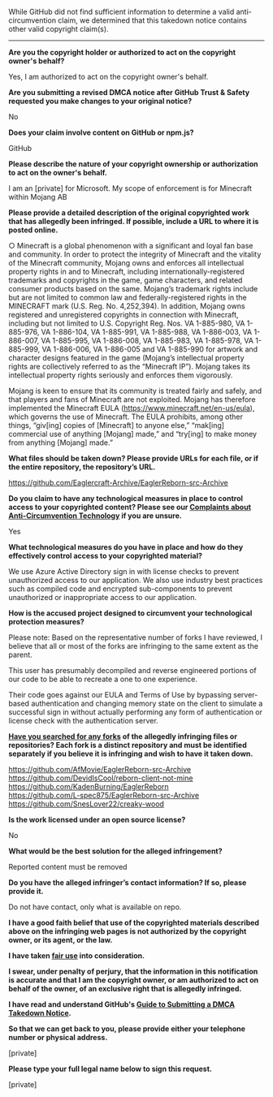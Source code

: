 While GitHub did not find sufficient information to determine a valid anti-circumvention claim, we determined that this takedown notice contains other valid copyright claim(s).

---

**Are you the copyright holder or authorized to act on the copyright owner's behalf?**

Yes, I am authorized to act on the copyright owner's behalf.

**Are you submitting a revised DMCA notice after GitHub Trust & Safety requested you make changes to your original notice?**

No

**Does your claim involve content on GitHub or npm.js?**

GitHub

**Please describe the nature of your copyright ownership or authorization to act on the owner's behalf.**

I am an [private] for Microsoft. My scope of enforcement is for Minecraft within Mojang AB

**Please provide a detailed description of the original copyrighted work that has allegedly been infringed. If possible, include a URL to where it is posted online.**

○ Minecraft is a global phenomenon with a significant and loyal fan base and community. In order to protect the integrity of Minecraft and the vitality of the Minecraft community, Mojang owns and enforces all intellectual property rights in and to Minecraft, including internationally-registered trademarks and copyrights in the game, game characters, and related consumer products based on the same. Mojang’s trademark rights include but are not limited to common law and federally-registered rights in the MINECRAFT mark (U.S. Reg. No. 4,252,394). In addition, Mojang owns registered and unregistered copyrights in connection with Minecraft, including but not limited to U.S. Copyright Reg. Nos. VA 1-885-980, VA 1-885-976, VA 1-886-104, VA 1-885-991, VA 1-885-988, VA 1-886-003, VA 1-886-007, VA 1-885-995, VA 1-886-008, VA 1-885-983, VA 1-885-978, VA 1-885-999, VA 1-886-006, VA 1-886-005 and VA 1-885-990 for artwork and character designs featured in the game (Mojang’s intellectual property rights are collectively referred to as the “Minecraft IP”). Mojang takes its intellectual property rights seriously and enforces them vigorously.

Mojang is keen to ensure that its community is treated fairly and safely, and that players and fans of Minecraft are not exploited. Mojang has therefore implemented the Minecraft EULA (https://www.minecraft.net/en-us/eula), which governs the use of Minecraft. The EULA prohibits, among other things, “giv[ing] copies of [Minecraft] to anyone else,” “mak[ing] commercial use of anything [Mojang] made,” and “try[ing] to make money from anything [Mojang] made.”

**What files should be taken down? Please provide URLs for each file, or if the entire repository, the repository’s URL.**

https://github.com/Eaglercraft-Archive/EaglerReborn-src-Archive

**Do you claim to have any technological measures in place to control access to your copyrighted content? Please see our <a href="https://docs.github.com/articles/guide-to-submitting-a-dmca-takedown-notice#complaints-about-anti-circumvention-technology">Complaints about Anti-Circumvention Technology</a> if you are unsure.**

Yes

**What technological measures do you have in place and how do they effectively control access to your copyrighted material?**

We use Azure Active Directory sign in with license checks to prevent unauthorized access to our application. We also use industry best practices such as compiled code and encrypted sub-components to prevent unauthorized or inappropriate access to our application.

**How is the accused project designed to circumvent your technological protection measures?**

Please note: Based on the representative number of forks I have reviewed, I believe that all or most of the forks are infringing to the same extent as the parent.

This user has presumably decompiled and reverse engineered portions of our code to be able to recreate a one to one experience.

Their code goes against our EULA and Terms of Use by bypassing server-based authentication and changing memory state on the client to simulate a successful sign in without actually performing any form of authentication or license check with the authentication server.

**<a href="https://docs.github.com/articles/dmca-takedown-policy#b-what-about-forks-or-whats-a-fork">Have you searched for any forks</a> of the allegedly infringing files or repositories? Each fork is a distinct repository and must be identified separately if you believe it is infringing and wish to have it taken down.**

https://github.com/AfMovie/EaglerReborn-src-Archive  
https://github.com/DevidIsCool/reborn-client-not-mine  
https://github.com/KadenBurning/EaglerReborn  
https://github.com/L-spec875/EaglerReborn-src-Archive  
https://github.com/SnesLover22/creaky-wood  

**Is the work licensed under an open source license?**

No

**What would be the best solution for the alleged infringement?**

Reported content must be removed

**Do you have the alleged infringer’s contact information? If so, please provide it.**

Do not have contact, only what is available on repo.

**I have a good faith belief that use of the copyrighted materials described above on the infringing web pages is not authorized by the copyright owner, or its agent, or the law.**

**I have taken <a href="https://www.lumendatabase.org/topics/22">fair use</a> into consideration.**

**I swear, under penalty of perjury, that the information in this notification is accurate and that I am the copyright owner, or am authorized to act on behalf of the owner, of an exclusive right that is allegedly infringed.**

**I have read and understand GitHub's <a href="https://docs.github.com/articles/guide-to-submitting-a-dmca-takedown-notice/">Guide to Submitting a DMCA Takedown Notice</a>.**

**So that we can get back to you, please provide either your telephone number or physical address.**

[private]

**Please type your full legal name below to sign this request.**

[private]

